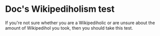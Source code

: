 # Doc's Wikipediholism test
 If you're not sure whether you are a Wikipediholic or are unsure about the amount of Wikipedihol you took, then you should take this test.
